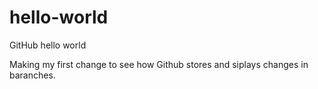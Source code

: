# hello-world
GitHub hello world

Making my first change to see how Github stores and siplays changes in baranches.
